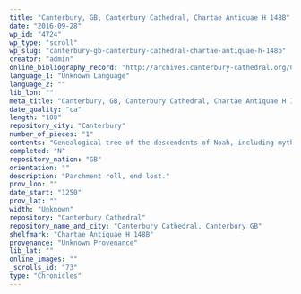 ```yaml
---
title: "Canterbury, GB, Canterbury Cathedral, Chartae Antiquae H 148B"
date: "2016-09-28"
wp_id: "4724"
wp_type: "scroll"
wp_slug: "canterbury-gb-canterbury-cathedral-chartae-antiquae-h-148b"
creator: "admin"
online_bibliography_record: "http://archives.canterbury-cathedral.org/CalmView/Record.aspx?src=CalmView.Catalog&id=CCA-DCc-ChAnt%2fH%2f148B&pos=23"
language_1: "Unknown Language"
language_2: ""
lib_lon: ""
meta_title: "Canterbury, GB, Canterbury Cathedral, Chartae Antiquae H 148B"
date_quality: "ca"
length: "100"
repository_city: "Canterbury"
number_of_pieces: "1"
contents: "Genealogical tree of the descendents of Noah, including mythical kings of Britain (recto) and chart showing succession of popes and emperors of Rome (verso) with commentary. Possibly based on a universal history like Peter of Poitier's Genealogy of Christ."
completed: "N"
repository_nation: "GB"
orientation: ""
description: "Parchment roll, end lost."
prov_lon: ""
date_start: "1250"
prov_lat: ""
width: "Unknown"
repository: "Canterbury Cathedral"
repository_name_and_city: "Canterbury Cathedral, Canterbury GB"
shelfmark: "Chartae Antiquae H 148B"
provenance: "Unknown Provenance"
lib_lat: ""
online_images: ""
_scrolls_id: "73"
type: "Chronicles"
---
```



